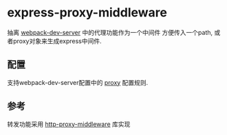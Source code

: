# express-proxy-middleware

抽离 [webpack-dev-server](https://github.com/webpack/webpack-dev-server) 中的代理功能作为一个中间件
方便传入一个path, 或者proxy对象来生成express中间件.

## 配置
支持webpack-dev-server配置中的 [proxy](https://webpack.js.org/configuration/dev-server/#devserver-proxy) 配置规则.

## 参考

转发功能采用 [http-proxy-middleware](https://github.com/chimurai/http-proxy-middleware) 库实现
